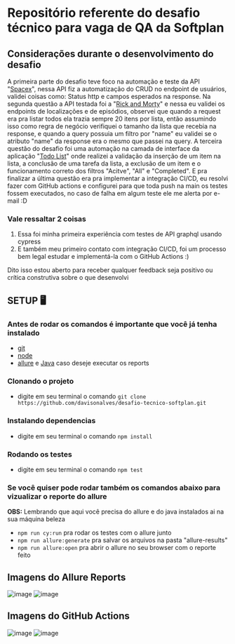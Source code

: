 # Repositório referente do desafio técnico para vaga de QA da Softplan

## Considerações durante o desenvolvimento do desafio

A primeira parte do desafio teve foco na automação e teste da API "[Spacex](https://api.spacex.land/graphql/)", nessa API fiz a automatização do CRUD no endpoint de usuários, validei coisas como: Status http e campos esperados na response. Na segunda questão a API testada foi a "[Rick and Morty](https://rickandmortyapi.com/graphql)" e nessa eu validei os endpoints de localizações e de episódios, observei que quando a request era pra listar todos ela trazia sempre 20 itens por lista, então assumindo isso como regra de negócio verifiquei o tamanho da lista que recebia na response, e quando a query possuia um filtro por "name" eu validei se o atributo "name" da response era o mesmo que passei na query. A terceira questão do desafio foi uma automação na camada de interface da aplicação "[Todo List](https://todomvc.com/examples/typescript-react/#/completed)" onde realizei a validação da inserção de um item na lista, a conclusão de uma tarefa da lista, a exclusão de um item e o funcionamento correto dos filtros "Acitve", "All" e "Completed". E pra finalizar a última questão era pra implementar a integração CI/CD, eu resolvi fazer com GitHub actions e configurei para que toda push na main os testes fossem executados, no caso de falha em algum teste ele me alerta por e-mail :D

### Vale ressaltar 2 coisas
1. Essa foi minha primeira experiência com testes de API graphql usando cypress
2. E também meu primeiro contato com integração CI/CD, foi um processo bem legal estudar e implementá-la com o GitHub Actions :)

Dito isso estou aberto para receber qualquer feedback seja positivo ou crítica construtiva sobre o que desenvolvi 

## SETUP 🖥️
### Antes de rodar os comandos é importante que você já tenha instalado
- [git ](https://git-scm.com/)
- [node](https://nodejs.org/en/)
- [allure](https://docs.qameta.io/allure/#_commandline) e [Java](https://www.java.com/pt-BR/) caso deseje executar os reports
### Clonando o  projeto
- digite em seu terminal o comando  `git clone https://github.com/davisonalves/desafio-tecnico-softplan.git`
### Instalando dependencias
- digite em seu terminal o comando `npm install`
### Rodando os testes
- digite em seu terminal o comando `npm test`
### Se você quiser pode rodar também os comandos abaixo para vizualizar o reporte do allure
**OBS:** Lembrando que aqui você precisa do allure e do java instalados ai na sua máquina beleza
- `npm run cy:run` pra rodar os testes com o allure junto
- `npm run allure:generate` pra salvar os arquivos na pasta "allure-results"
- `npm run allure:open` pra abrir o allure no seu browser com o reporte feito

## Imagens do Allure Reports
![image](https://user-images.githubusercontent.com/53572219/122690796-7f6f6200-d1f9-11eb-8e39-24330136e8d3.png)
![image](https://user-images.githubusercontent.com/53572219/122690818-a3cb3e80-d1f9-11eb-9fa2-a4893c678545.png)
## Imagens do GitHub Actions
![image](https://user-images.githubusercontent.com/53572219/122690864-ec82f780-d1f9-11eb-97dc-112ee421eb76.png)
![image](https://user-images.githubusercontent.com/53572219/122690881-0fada700-d1fa-11eb-9343-a1ad7ee29e13.png)
